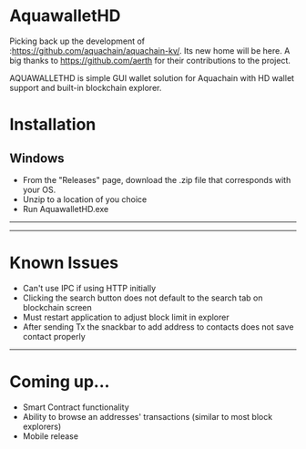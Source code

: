 # AquawalletHD

Picking back up the development of :https://github.com/aquachain/aquachain-kv/. Its new home will be here.
A big thanks to https://github.com/aerth for their contributions to the project.

AQUAWALLETHD is simple GUI wallet solution for Aquachain with HD wallet support and built-in blockchain explorer.

# Installation

## Windows

- From the "Releases" page, download the .zip file that corresponds with your OS.
- Unzip to a location of you choice
- Run AquawalletHD.exe
___
___

# Known Issues

- Can't use IPC if using HTTP initially
- Clicking the search button does not default to the search tab on blockchain screen
- Must restart application to adjust block limit in explorer
- After sending Tx the snackbar to add address to contacts does not save contact properly

___

# Coming up...

- Smart Contract functionality
- Ability to browse an addresses' transactions (similar to most block explorers)
- Mobile release

